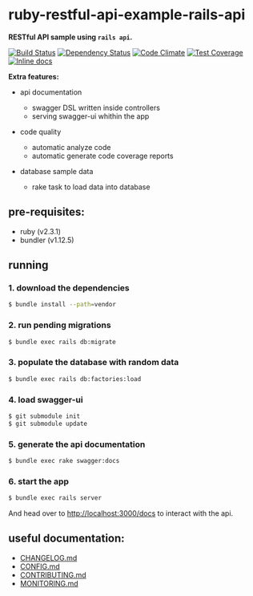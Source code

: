 # ruby-restful-api-example-rails-api
**RESTful API sample using `rails api`.**

[![Build Status](https://travis-ci.org/marioluan/ruby-restful-api-example-rails-api.svg?branch=master)](https://travis-ci.org/marioluan/ruby-restful-api-example-rails-api)
[![Dependency Status](https://gemnasium.com/badges/github.com/marioluan/ruby-restful-api-example-rails-api.svg)](https://gemnasium.com/github.com/marioluan/ruby-restful-api-example-rails-api)
[![Code Climate](https://codeclimate.com/github/marioluan/ruby-restful-api-example-rails-api/badges/gpa.svg)](https://codeclimate.com/github/marioluan/ruby-restful-api-example-rails-api)
[![Test Coverage](https://codeclimate.com/github/marioluan/ruby-restful-api-example-rails-api/badges/coverage.svg)](https://codeclimate.com/github/marioluan/ruby-restful-api-example-rails-api/coverage)
[![Inline docs](http://inch-ci.org/github/marioluan/ruby-restful-api-example-rails-api.svg?branch=master)](http://inch-ci.org/github/marioluan/ruby-restful-api-example-rails-api)

**Extra features:**
- api documentation
  - swagger DSL written inside controllers
  - serving swagger-ui whithin the app

- code quality
  - automatic analyze code
  - automatic generate code coverage reports

- database sample data
  - rake task to load data into database

## pre-requisites:
- ruby (v2.3.1)
- bundler (v1.12.5)

## running
### 1. download the dependencies
```bash
$ bundle install --path=vendor
```

### 2. run pending migrations
```bash
$ bundle exec rails db:migrate
```

### 3. populate the database with random data
```bash
$ bundle exec rails db:factories:load
```

### 4. load swagger-ui
```bash
$ git submodule init
$ git submodule update
```

### 5. generate the api documentation
```bash
$ bundle exec rake swagger:docs
```

### 6. start the app
```bash
$ bundle exec rails server
```

And head over to [http://localhost:3000/docs](http://localhost:3000/docs) to
interact with the api.

## useful documentation:
- [CHANGELOG.md](./CHANGELOG.md)
- [CONFIG.md](./CONFIG.md)
- [CONTRIBUTING.md](./CONTRIBUTING.md)
- [MONITORING.md](./MONITORING.md)
